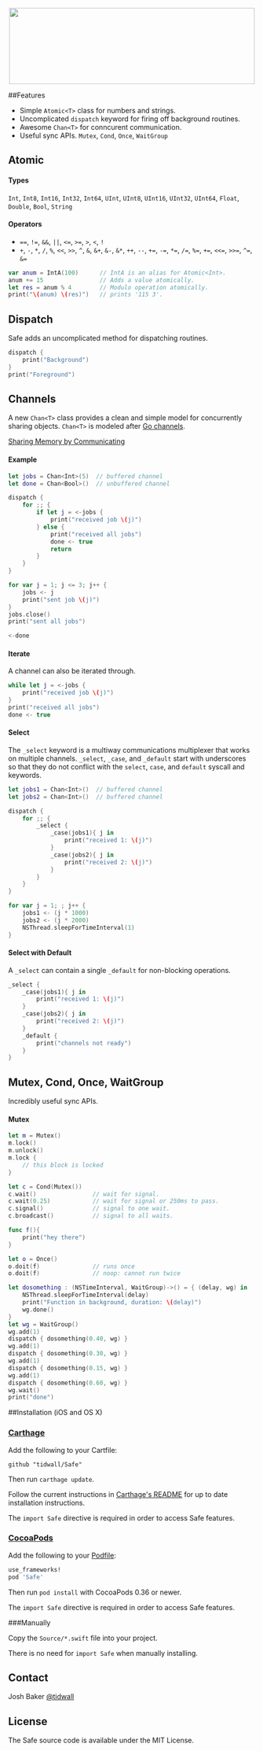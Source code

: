 <p align="center">
  <img src="http://tidwall.github.io/Safe/head.png" width="500" height="155">
</p>

##Features

- Simple `Atomic<T>` class for numbers and strings.
- Uncomplicated `dispatch` keyword for firing off background routines.
- Awesome `Chan<T>` for conncurent communication.
- Useful sync APIs. `Mutex`, `Cond`, `Once`, `WaitGroup`


## Atomic

#### Types
`Int`, `Int8`, `Int16`, `Int32`, `Int64`, `UInt`, `UInt8`, `UInt16`, `UInt32`, `UInt64`, `Float`, `Double`, `Bool`, `String`

#### Operators
- `==`, `!=`, `&&`, `||`, `<=`, `>=`, `>`, `<`, `!`  
- `+`, `-`, `*`, `/`, `%`, `<<`, `>>`, `^`, `&`, `&+`, `&-`, `&*`, `++`, `--`, `+=`, `-=`, `*=`, `/=`, `%=`, `+=`, `<<=`, `>>=`, `^=`, `&=`


```swift
var anum = IntA(100)      // IntA is an alias for Atomic<Int>.
anum += 15                // Adds a value atomically.
let res = anum % 4        // Modulo operation atomically.
print("\(anum) \(res)")   // prints '115 3'.
```

## Dispatch

Safe adds an uncomplicated method for dispatching routines. 

```swift
dispatch {
    print("Background")
}
print("Foreground")
```

## Channels

A new `Chan<T>` class provides a clean and simple model for concurrently sharing objects. `Chan<T>` is modeled after [Go channels](https://golang.org/doc/effective_go.html#channels).

[Sharing Memory by Communicating](http://blog.golang.org/share-memory-by-communicating)

#### Example
```swift
let jobs = Chan<Int>(5)  // buffered channel
let done = Chan<Bool>()  // unbuffered channel

dispatch {
    for ;; {
        if let j = <-jobs {
            print("received job \(j)")
        } else {
            print("received all jobs")
            done <- true
            return
        }
    }
}

for var j = 1; j <= 3; j++ {
    jobs <- j
    print("sent job \(j)")
}
jobs.close()
print("sent all jobs")

<-done
```

#### Iterate

A channel can also be iterated through.

```swift
while let j = <-jobs {
    print("received job \(j)")
}
print("received all jobs")
done <- true
```

#### Select

The `_select` keyword is a multiway communications multiplexer that works on multiple channels.  `_select`, `_case`, and `_default` start with underscores so that they do not conflict with the `select`, `case`, and `default` syscall and keywords.

```swift
let jobs1 = Chan<Int>()  // buffered channel
let jobs2 = Chan<Int>()  // buffered channel

dispatch {
    for ;; {
        _select {
            _case(jobs1){ j in
                print("received 1: \(j)")
            }
            _case(jobs2){ j in
                print("received 2: \(j)")
            }
        }
    }
}

for var j = 1; ; j++ {
    jobs1 <- (j * 1000)
    jobs2 <- (j * 2000)
    NSThread.sleepForTimeInterval(1)
}
```

#### Select with Default

A `_select` can contain a single `_default` for non-blocking operations. 

```swift
_select {
    _case(jobs1){ j in
        print("received 1: \(j)")
    }
    _case(jobs2){ j in
        print("received 2: \(j)")
    }
    _default {
        print("channels not ready")
    }
}
```

## Mutex, Cond, Once, WaitGroup

Incredibly useful sync APIs.

#### Mutex

```swift
let m = Mutex()
m.lock()           
m.unlock()         
m.lock {
    // this block is locked
}
```
```swift
let c = Cond(Mutex())
c.wait()                // wait for signal.
c.wait(0.25)            // wait for signal or 250ms to pass.
c.signal()              // signal to one wait.
c.broadcast()           // signal to all waits.
```

```swift
func f(){
    print("hey there")
}

let o = Once()
o.doit(f)               // runs once
o.doit(f)               // noop: cannot run twice
```

```swift
let dosomething : (NSTimeInterval, WaitGroup)->() = { (delay, wg) in
    NSThread.sleepForTimeInterval(delay)
    print("Function in background, duration: \(delay)")
    wg.done()
}
let wg = WaitGroup()
wg.add(1)
dispatch { dosomething(0.40, wg) }
wg.add(1)
dispatch { dosomething(0.30, wg) }
wg.add(1)
dispatch { dosomething(0.15, wg) }
wg.add(1)
dispatch { dosomething(0.60, wg) }
wg.wait()
print("done")
```

##Installation (iOS and OS X)

### [Carthage]

[Carthage]: https://github.com/Carthage/Carthage

Add the following to your Cartfile:

```
github "tidwall/Safe"
```

Then run `carthage update`.

Follow the current instructions in [Carthage's README][carthage-installation]
for up to date installation instructions.

[carthage-installation]: https://github.com/Carthage/Carthage#adding-frameworks-to-an-application

The `import Safe` directive is required in order to access Safe features.

### [CocoaPods]

[CocoaPods]: http://cocoapods.org

Add the following to your [Podfile](http://guides.cocoapods.org/using/the-podfile.html):

```ruby
use_frameworks!
pod 'Safe'
```

Then run `pod install` with CocoaPods 0.36 or newer.

The `import Safe` directive is required in order to access Safe features.

###Manually

Copy the `Source/*.swift` file into your project.  

There is no need for `import Safe` when manually installing.

## Contact
Josh Baker [@tidwall](http://twitter.com/tidwall)

## License

The Safe source code is available under the MIT License.

